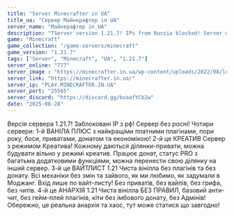 ```yaml
---
title: "Server Minecrafter in UA"
title_ua: "Сервер Майнкрафтер in UA"
server_name: "Майнкрафтер in UA"
description: "TServer version 1.21.7! IPs from Russia blocked! Server without Russians!"
game: "Minecraft"
game_collection: "/game-servers/minecraft"
game_version: "1.21.7"
tags: ["Server", "Minecraft", "UA", "1.21.7"]
server_online: "777"
server_image : "https://minecrafter.in.ua/wp-content/uploads/2022/08/logo_ml_4.jpg"
server_link: "https://minecrafter.in.ua/"
server_ip: "PLAY.MINECRAFTER.IN.UA"
server_port: "25565"
server_discord: "https://discord.gg/bvaafYCb2w"
date: "2025-08-28"
---
```


Версія сервера 1.21.7! Заблоковані IP з рф! Сервер без росні! Чотири сервери: 
1-й ВАНІЛА ПЛЮС з найкращіми платними плагінами, пори року, боси, приватами, донатом та економікою! 
2-й це КРЕАТИВ Сервер з режимом Креатива!
Кожному даються ділянки-привати, можна будувати вільно у режимі креатив.
Працює донат, статус PRO з багатьма додатковими функціями, можна перенести свою ділянку на інший сервер. 
3-й це ВАЙТЛИСТ 1.21 Чиста вінілла без плагінів та без донату.
Всі механіки без змін та зайвого, як ми любимо, як задумали в Моджанг.
Вхід лише по вайт-листу!
Без приватів, без вайпів, без грифа, без читів.
4-й це АНАРХІЯ 1.21 Чиста вінілла БЕЗ ПРАВИЛ, базовий анти-чит, без гейм-плей плагінів, кіти без імбового донату, без Адмінів!
Обережно, це реальна анархія та хаос, тут може статися що завгодно!
